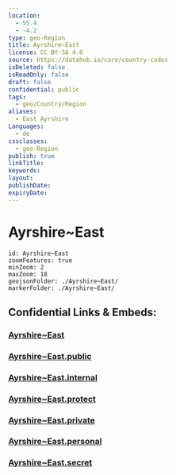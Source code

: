 ```yaml
---
location:
  - 55.4
  - -4.2
type: geo-Region
title: Ayrshire~East
license: CC BY-SA 4.0
source: https://datahub.io/core/country-codes
isDeleted: false
isReadOnly: false
draft: false
confidential: public
tags:
  - geo/Country/Region
aliases:
  - East Ayrshire
Languages:
  - de
cssclasses:
  - geo-Region
publish: true
linkTitle:
keywords:
layout:
publishDate:
expiryDate:
---
```


# Ayrshire~East

```leaflet
id: Ayrshire~East
zoomFeatures: true 
minZoom: 2 
maxZoom: 18
geojsonFolder: ./Ayrshire~East/
markerFolder: ./Ayrshire~East/
```


## Confidential Links & Embeds: 

### [Ayrshire~East](/_Standards/Earth/Continent/Europe/Europe~North/UK/Scotland/counties~Scotland/Ayrshire~East.md) 

### [Ayrshire~East.public](/_public/Earth/Continent/Europe/Europe~North/UK/Scotland/counties~Scotland/Ayrshire~East.public.md) 

### [Ayrshire~East.internal](/_internal/Earth/Continent/Europe/Europe~North/UK/Scotland/counties~Scotland/Ayrshire~East.internal.md) 

### [Ayrshire~East.protect](/_protect/Earth/Continent/Europe/Europe~North/UK/Scotland/counties~Scotland/Ayrshire~East.protect.md) 

### [Ayrshire~East.private](/_private/Earth/Continent/Europe/Europe~North/UK/Scotland/counties~Scotland/Ayrshire~East.private.md) 

### [Ayrshire~East.personal](/_personal/Earth/Continent/Europe/Europe~North/UK/Scotland/counties~Scotland/Ayrshire~East.personal.md) 

### [Ayrshire~East.secret](/_secret/Earth/Continent/Europe/Europe~North/UK/Scotland/counties~Scotland/Ayrshire~East.secret.md)

